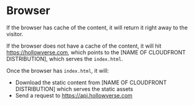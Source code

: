 # Browser

If the browser has cache of the content, it will return it right away to the visitor.

If the browser does not have a cache of the content, it will hit https://hollowverse.com, which points to the [NAME OF CLOUDFRONT DISTRIBUTION], which serves the `index.html`.

Once the browser has `index.html`, it will:

* Download the static content from [NAME OF CLOUDFRONT DISTRIBUTION] which serves the static assets
* Send a request to https://api.hollowverse.com
